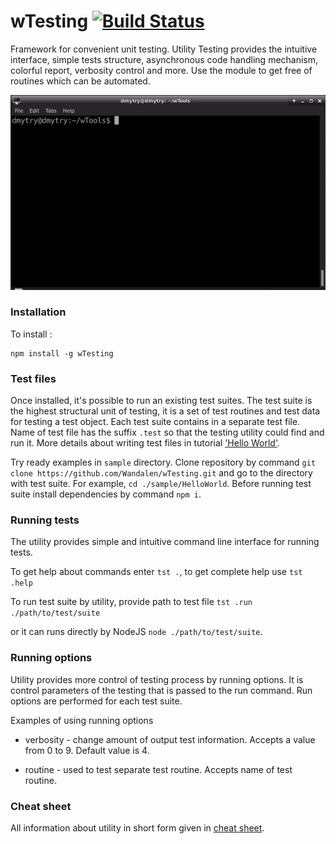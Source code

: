 
# wTesting [![Build Status](https://travis-ci.org/Wandalen/wTesting.svg?branch=master)](https://travis-ci.org/Wandalen/wTesting)

Framework for convenient unit testing. Utility Testing provides the intuitive interface, simple tests structure, asynchronous code handling mechanism, colorful report, verbosity control and more. Use the module to get free of routines which can be automated.

![help.gif](./doc/images/tester.gif)

### Installation

To install :

```
npm install -g wTesting
```

### Test files

Once installed, it's possible to run an existing test suites. The test suite is the highest structural unit of testing, it is a set of test routines and test data for testing a test object. Each test suite contains in a separate test file. Name of test file has the suffix `.test` so that the testing utility could find and run it. More details about writing test files in tutorial ['Hello World'](./doc/version.eng/tutorial/HelloWorld.md).

Try ready examples in `sample` directory. Clone repository by command `git clone https://github.com/Wandalen/wTesting.git` and go to the directory with test suite. For example, `cd ./sample/HelloWorld`. Before running test suite install dependencies by command `npm i`.

### Running tests

The utility provides simple and intuitive command line interface for running tests.

To get help about commands enter `tst .`, to get complete help use `tst .help`



To run test suite by utility, provide path to test file `tst .run ./path/to/test/suite`

<!-- gif image with test report -->

or it can runs directly by NodeJS `node ./path/to/test/suite`.

### Running options

Utility provides more control of testing process by running options. It is control parameters of the testing that is passed to the run command. Run options are performed for each test suite.

Examples of using running options

- verbosity - change amount of output test information. Accepts a value from 0 to 9. Default value is 4.

<!-- gif image with test report -->

- routine - used to test separate test routine. Accepts name of test routine.

<!-- gif image with test report -->

### Cheat sheet

All information about utility in short form given in [cheat sheet](./doc/version.eng/tutorial/TestingCheatSheet.pdf).

<!-- Test suit is a set of test routines in one file, each test routine is a set of test features( cases ).
Test feature is a combination of code execution and validation of obtained results, that is aimed to check some aspect of the program.

For convenience, each test feature may have own description, it can be provided through `description` field.

To get access to functionality of test package from test routine user must use first provided argument. -->
  <!--
#### Assertions

Assertions are routines that are used in test routine to validate results of code execution.

List of mostly used assertions:

* identical - checks if two arguments are equal;
* shouldBe - checks if result of provided expression is true;
* shouldThrowError - checks if code execution throws an error;
* mustNotThrowError - checks if code execution ends without error.

<!-- #### Launch options

* verbosity - level of detail of information in the output;
* routine - name of test routine to run, other routines are ignored.

#### How to run

Locally expects path to file that contains test suit:

```
node path/to/suit
```

Globally expects path to folder that contains many test suits( files ), but also can work with single suit:

```
wtest path/to/folder/with/suits
```

With options:

```
node path/to/suit verbosity:5 routine:myTest
```

### Example

```javascript
function myTest( test )
{  
  /* describe what is going to happen */
  test.description = 'info about test feature';

  /* do it and save results */
  var got = 'abc'.indexOf( 'a' );
  var expected = 0;

  /* compare result with expected */
  test.identical( got, expected );
}

/*
Map that describes test suit, contains
- name of the suit,
- map of test routines
- and other options
*/

var testSuite =
{
  name : 'name of my test suit',
  tests :
  {
      myTest : myTest
  }
}

/* Initilize test suit */
testSuite = wTestSuit( testSuite );

/* Run all tests of the suit */
wTools.Testing.test( testSuite );

``` -->
